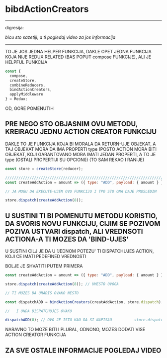 # bibdActionCreators

---

digresija:

_bicu sto sazetiji, a ti pogledaj video za jos informacija_

---

TO JE JOS JEDNA HELPER FUNKCIJA, DAKLE OPET JEDNA FUNKCIJA KOJA NIJE REDUX RELATED (BAS POPUT compose FUNKCIJE), ALI JE HELPFUL FUNKCIJA

```javascript
const {
  compose,
  createStore,
  combineReducers,
  bindActionCreators,
  applyMiddleware
} = Redux;
```

OD, GORE POMENUTIH

## PRE NEGO STO OBJASNIM OVU METODU, KREIRACU JEDNU ACTION CREATOR FUNKCIJU

DAKLE TO JE FUNKCIJA KOJA BI MORALA DA RETURN-UJE OBJEKAT, A TAJ OBJEKAT MORA DA IMA PROPERTI type (POSTO ACTION MORA BITI OBJEKAT, KOJI GARANTOVANO MORA IMATI JEDAN PROPERTI, A TO JE type (OSTALI PROPERTIJI SU OPCIONI)) (TO SAM REKAO I RANIJE)

```javascript
const store = createStore(reducer);

//////////////////////////////////////////////////////////////////////////
const createAddAction = amount => ({ type: "ADD", payload: { amount } });

// JA MOGU DA EXECUTE-UJEM OVU FUNKCIJU I TPO STO ONA DAJE PROSLEDIM        dispatch      MEOTI

store.dispatch(createAddAction(8));
```

## U SUSTINI TI BI POMENUTU METODU KORISTIO, DA SVORIS NOVU FUNKCIJU, CIJIM SE POZIVOM POZIVA USTVARI dispatch, ALI VREDNSOTI ACTIONA-A TI MOZES DA 'BIND-UJES'

U SUSTINI CILJ JE DA U 'JEDNOM POTEZU' TI DISPATCHUJES ACTION, KOJI CE IMATI PEDEFINED VREDNOSTI

BOLJE JE SHVATITI PUTEM PRIMERA

```javascript
const createAddAction = amount => ({ type: "ADD", payload: { amount } });

store.dispatch(createAddAction(8)); // UMESTO OVOGA

// TI MOZES DA URADIS OVAKO NESTO

const dispatchADD = bindActionCreators(creatAddAction, store.dispatch);

//   I ONDA DISPATCHUJES OVAKO

dispatchADD(8); // OVO JE ISTO KAO DA SI NAPISAO          store.dispatch(createAddAction(8))
```

NARAVNO TO MOZE BITI I PLURAL, ODNONO, MOZES DODATI VISE ACTION CREATOR FUNKCIJA

## ZA SVE OSTALE INFORMACIJE POGLEDAJ VIDEO
